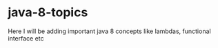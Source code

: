 # java-8-topics
Here I will be adding important java 8 concepts like lambdas, functional interface etc
